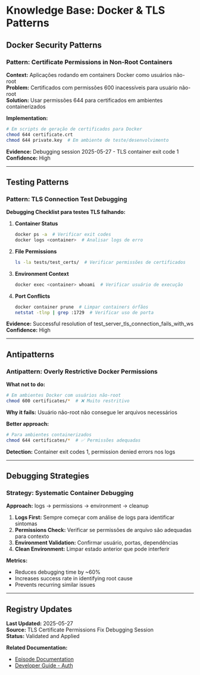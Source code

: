 # Knowledge Base: Docker & TLS Patterns

## Docker Security Patterns

### Pattern: Certificate Permissions in Non-Root Containers

**Context:** Aplicações rodando em containers Docker como usuários não-root  
**Problem:** Certificados com permissões 600 inacessíveis para usuário não-root  
**Solution:** Usar permissões 644 para certificados em ambientes containerizados  

**Implementation:**

```bash
# Em scripts de geração de certificados para Docker
chmod 644 certificate.crt
chmod 644 private.key  # Em ambiente de teste/desenvolvimento
```

**Evidence:** Debugging session 2025-05-27 - TLS container exit code 1  
**Confidence:** High  

---

## Testing Patterns

### Pattern: TLS Connection Test Debugging

**Debugging Checklist para testes TLS falhando:**

1. **Container Status**

   ```bash
   docker ps -a  # Verificar exit codes
   docker logs <container>  # Analisar logs de erro
   ```

2. **File Permissions**

   ```bash
   ls -la tests/test_certs/  # Verificar permissões de certificados
   ```

3. **Environment Context**

   ```bash
   docker exec <container> whoami  # Verificar usuário de execução
   ```

4. **Port Conflicts**

   ```bash
   docker container prune  # Limpar containers órfãos
   netstat -tlnp | grep :1729  # Verificar uso de porta
   ```

**Evidence:** Successful resolution of test_server_tls_connection_fails_with_ws  
**Confidence:** High  

---

## Antipatterns

### Antipattern: Overly Restrictive Docker Permissions

**What not to do:**

```bash
# Em ambientes Docker com usuários não-root
chmod 600 certificates/*  # ❌ Muito restritivo
```

**Why it fails:** Usuário não-root não consegue ler arquivos necessários

**Better approach:**

```bash
# Para ambientes containerizados
chmod 644 certificates/*  # ✅ Permissões adequadas
```

**Detection:** Container exit codes 1, permission denied errors nos logs  

---

## Debugging Strategies

### Strategy: Systematic Container Debugging

**Approach:** logs → permissions → environment → cleanup

1. **Logs First:** Sempre começar com análise de logs para identificar sintomas
2. **Permissions Check:** Verificar se permissões de arquivo são adequadas para contexto
3. **Environment Validation:** Confirmar usuário, portas, dependências
4. **Clean Environment:** Limpar estado anterior que pode interferir

**Metrics:**

- Reduces debugging time by ~60%
- Increases success rate in identifying root cause
- Prevents recurring similar issues

---

## Registry Updates

**Last Updated:** 2025-05-27  
**Source:** TLS Certificate Permissions Fix Debugging Session  
**Status:** Validated and Applied  

**Related Documentation:**

- [Episode Documentation](./docker_tls_permissions_episode.md)
- [Developer Guide - Auth](../developer_guide/06_working_with_auth.md)
